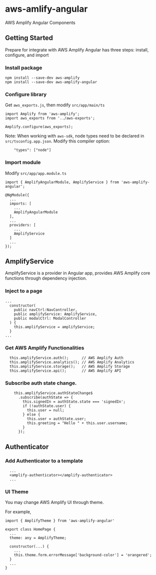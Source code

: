 # aws-amlify-angular
AWS Amplify Angular Components

## Getting Started

Prepare for integrate with AWS Amplify Angular has three steps: install, configure, and import

### Install package

```
npm install --save-dev aws-amplify
npm install --save-dev aws-amplify-angular
```

### Configure library

Get `aws_exports.js`, then modify `src/app/main/ts`

```
import Amplify from 'aws-amplify';
import aws_exports from '../aws-exports';

Amplify.configure(aws_exports);
```

Note: When working with `aws-sdk`, node types need to be declared in `src/tsconfig.app.json`. Modify this compiler option:

```
    "types": ["node"]
```

### Import module

Modify `src/app/app.module.ts`

```
import { AmplifyAngularModule, AmplifyService } from 'aws-amplify-angular';

@NgModule({
  ...
  imports: [
    ...
    AmplifyAngularModule
  ],
  ...
  providers: [
    ...
    AmplifyService
  ]
  ...
});
```

## AmplifyService

AmplifyService is a provider in Angular app, provides AWS Amplify core functions through dependency injection.

### Inject to a page

```
...
  constructor(
    public navCtrl:NavController,
    public amplifyService: AmplifyService,
    public modalCtrl: ModalController
  ) {
    this.amplifyService = amplifyService;
  }
...
```

### Get AWS Amplify Functionalities

```
  this.amplifyService.auth();      // AWS Amplify Auth
  this.amplifyService.analytics(); // AWS Amplify Analytics
  this.amplifyService.storage();   // AWS Amplify Storage
  this.amplifyService.api();       // AWS Amplify API
```


### Subscribe auth state change.

```
    this.amplifyService.authStateChange$
      .subscribe(authState => {
        this.signedIn = authState.state === 'signedIn';
        if (!authState.user) {
          this.user = null;
        } else {
          this.user = authState.user;
          this.greeting = "Hello " + this.user.username;
        }
      });
```

## Authenticator

### Add Authenticator to a template

```
  ...
  <amplify-authenticator></amplify-authenticator>
  ...
```

### UI Theme

You may change AWS Amplify UI through theme.

For example,

```
import { AmplifyTheme } from 'aws-amplify-angular'

export class HomePage {
  ...
  theme: any = AmplifyTheme;

  constructor(...) {
    ...
    this.theme.form.errorMessage['background-color'] = 'orangered';
  }
  ...
}
```
